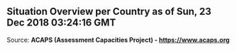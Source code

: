 ## Situation Overview per Country as of Sun, 23 Dec 2018 03:24:16 GMT

Source: **ACAPS (Assessment Capacities Project) - https://www.acaps.org**